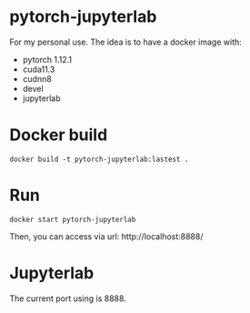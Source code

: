 # pytorch-jupyterlab
For my personal use.
The idea is to have a docker image with:
- pytorch 1.12.1
- cuda11.3
- cudnn8
- devel
- jupyterlab

# Docker build
```
docker build -t pytorch-jupyterlab:lastest .
```

# Run
```
docker start pytorch-jupyterlab
```

Then, you can access via url: http://localhost:8888/

# Jupyterlab
The current port using is 8888.

